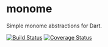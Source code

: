 # monome

Simple monome abstractions for Dart.

[![Build Status](https://travis-ci.org/pq/monome.svg?branch=master)](https://travis-ci.org/pq/monome)
[![Coverage Status](https://coveralls.io/repos/github/pq/monome/badge.svg?branch=master)](https://coveralls.io/github/pq/monome?branch=master)
